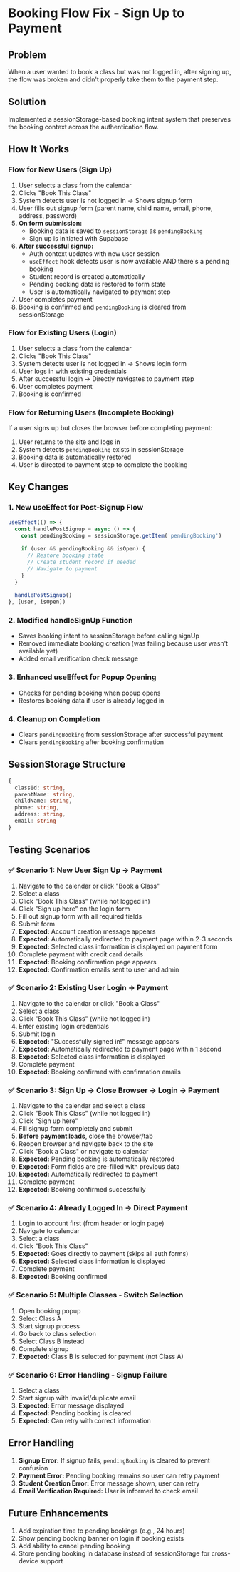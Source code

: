 # Booking Flow Fix - Sign Up to Payment

## Problem
When a user wanted to book a class but was not logged in, after signing up, the flow was broken and didn't properly take them to the payment step.

## Solution
Implemented a sessionStorage-based booking intent system that preserves the booking context across the authentication flow.

## How It Works

### Flow for New Users (Sign Up)
1. User selects a class from the calendar
2. Clicks "Book This Class"
3. System detects user is not logged in → Shows signup form
4. User fills out signup form (parent name, child name, email, phone, address, password)
5. **On form submission:**
   - Booking data is saved to `sessionStorage` as `pendingBooking`
   - Sign up is initiated with Supabase
6. **After successful signup:**
   - Auth context updates with new user session
   - `useEffect` hook detects user is now available AND there's a pending booking
   - Student record is created automatically
   - Pending booking data is restored to form state
   - User is automatically navigated to payment step
7. User completes payment
8. Booking is confirmed and `pendingBooking` is cleared from sessionStorage

### Flow for Existing Users (Login)
1. User selects a class from the calendar
2. Clicks "Book This Class"
3. System detects user is not logged in → Shows login form
4. User logs in with existing credentials
5. After successful login → Directly navigates to payment step
6. User completes payment
7. Booking is confirmed

### Flow for Returning Users (Incomplete Booking)
If a user signs up but closes the browser before completing payment:
1. User returns to the site and logs in
2. System detects `pendingBooking` exists in sessionStorage
3. Booking data is automatically restored
4. User is directed to payment step to complete the booking

## Key Changes

### 1. New useEffect for Post-Signup Flow
```typescript
useEffect(() => {
  const handlePostSignup = async () => {
    const pendingBooking = sessionStorage.getItem('pendingBooking')
    
    if (user && pendingBooking && isOpen) {
      // Restore booking state
      // Create student record if needed
      // Navigate to payment
    }
  }
  
  handlePostSignup()
}, [user, isOpen])
```

### 2. Modified handleSignUp Function
- Saves booking intent to sessionStorage before calling signUp
- Removed immediate booking creation (was failing because user wasn't available yet)
- Added email verification check message

### 3. Enhanced useEffect for Popup Opening
- Checks for pending booking when popup opens
- Restores booking data if user is already logged in

### 4. Cleanup on Completion
- Clears `pendingBooking` from sessionStorage after successful payment
- Clears `pendingBooking` after booking confirmation

## SessionStorage Structure

```typescript
{
  classId: string,
  parentName: string,
  childName: string,
  phone: string,
  address: string,
  email: string
}
```

## Testing Scenarios

### ✅ Scenario 1: New User Sign Up → Payment
1. Navigate to the calendar or click "Book a Class"
2. Select a class
3. Click "Book This Class" (while not logged in)
4. Click "Sign up here" on the login form
5. Fill out signup form with all required fields
6. Submit form
7. **Expected:** Account creation message appears
8. **Expected:** Automatically redirected to payment page within 2-3 seconds
9. **Expected:** Selected class information is displayed on payment form
10. Complete payment with credit card details
11. **Expected:** Booking confirmation page appears
12. **Expected:** Confirmation emails sent to user and admin

### ✅ Scenario 2: Existing User Login → Payment
1. Navigate to the calendar or click "Book a Class"
2. Select a class
3. Click "Book This Class" (while not logged in)
4. Enter existing login credentials
5. Submit login
6. **Expected:** "Successfully signed in!" message appears
7. **Expected:** Automatically redirected to payment page within 1 second
8. **Expected:** Selected class information is displayed
9. Complete payment
10. **Expected:** Booking confirmed with confirmation emails

### ✅ Scenario 3: Sign Up → Close Browser → Login → Payment
1. Navigate to the calendar and select a class
2. Click "Book This Class" (while not logged in)
3. Click "Sign up here"
4. Fill signup form completely and submit
5. **Before payment loads**, close the browser/tab
6. Reopen browser and navigate back to the site
7. Click "Book a Class" or navigate to calendar
8. **Expected:** Pending booking is automatically restored
9. **Expected:** Form fields are pre-filled with previous data
10. **Expected:** Automatically redirected to payment
11. Complete payment
12. **Expected:** Booking confirmed successfully

### ✅ Scenario 4: Already Logged In → Direct Payment
1. Login to account first (from header or login page)
2. Navigate to calendar
3. Select a class
4. Click "Book This Class"
5. **Expected:** Goes directly to payment (skips all auth forms)
6. **Expected:** Selected class information is displayed
7. Complete payment
8. **Expected:** Booking confirmed

### ✅ Scenario 5: Multiple Classes - Switch Selection
1. Open booking popup
2. Select Class A
3. Start signup process
4. Go back to class selection
5. Select Class B instead
6. Complete signup
7. **Expected:** Class B is selected for payment (not Class A)

### ✅ Scenario 6: Error Handling - Signup Failure
1. Select a class
2. Start signup with invalid/duplicate email
3. **Expected:** Error message displayed
4. **Expected:** Pending booking is cleared
5. **Expected:** Can retry with correct information

## Error Handling

1. **Signup Error:** If signup fails, `pendingBooking` is cleared to prevent confusion
2. **Payment Error:** Pending booking remains so user can retry payment
3. **Student Creation Error:** Error message shown, user can retry
4. **Email Verification Required:** User is informed to check email

## Future Enhancements

1. Add expiration time to pending bookings (e.g., 24 hours)
2. Show pending booking banner on login if booking exists
3. Add ability to cancel pending booking
4. Store pending booking in database instead of sessionStorage for cross-device support

